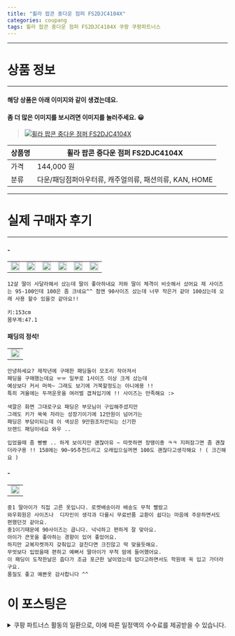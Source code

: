 ```yaml
---
title: "휠라 팝콘 중다운 점퍼 FS2DJC4104X"
categories: coupang
tags: 휠라 팝콘 중다운 점퍼 FS2DJC4104X 쿠팡 쿠팡파트너스
---
```

---

# 상품 정보

---

#### 해당 상품은 아래 이미지와 같이 생겼는데요. 
#### 좀 더 많은 이미지를 보시려면 이미지를 눌러주세요. 😀
> [![휠라 팝콘 중다운 점퍼 FS2DJC4104X](https://static.coupangcdn.com/image/retail/images/758493524968945-8174d2f0-c1ad-42d8-bbf5-f438cc8320af.jpg)](/re/AFFSDP?lptag=AF4416228&subid=AF4416228&pageKey=2107112818&itemId=3579437950&vendorItemId=71523868051&traceid=V0-153-2a898176034649cf "bk_decode")

상품명 | 휠라 팝콘 중다운 점퍼 FS2DJC4104X
-------|-------
가격 | 144,000 원
분류 | 다운/패딩점퍼아우터류, 캐주얼의류, 패션의류, KAN, HOME

---

# 실제 구매자 후기

---


####    -
| | | | | | |
| --- | --- | --- | --- | --- | --- | 
| <img src = "https://thumbnail8.coupangcdn.com/thumbnails/local/320/image2/PRODUCTREVIEW/202011/19/2230829410757479701/d656c567-ffd0-4cdf-a3a1-d3be04ef1a39.jpg" style="width: 100%; height: auto; margin-top: -2.31094px; opacity: 1;">| <img src = "https://thumbnail7.coupangcdn.com/thumbnails/local/320/image2/PRODUCTREVIEW/202011/19/2230829410757479701/a857daae-e071-4129-ae41-c73ac71aff56.jpg" style="width: 100%; height: auto; margin-top: -2.31094px; opacity: 1;">| <img src = "https://thumbnail8.coupangcdn.com/thumbnails/local/320/image2/PRODUCTREVIEW/202011/19/2230829410757479701/ef1479c7-8217-40fe-b7e7-9754d983c438.jpg" style="width: 100%; height: auto; margin-top: -2.31094px; opacity: 1;">| <img src = "https://thumbnail8.coupangcdn.com/thumbnails/local/320/image2/PRODUCTREVIEW/202011/19/2230829410757479701/c3b78d9b-0f4f-4abb-a97b-b61045a5b44a.jpg" style="width: 100%; height: auto; margin-top: -2.31094px; opacity: 1;">| <img src = "https://thumbnail7.coupangcdn.com/thumbnails/local/320/image2/PRODUCTREVIEW/202011/19/2230829410757479701/a5b0bbfa-dbd0-45cc-98e6-cc1b76c0dd41.jpg" style="width: 100%; height: auto; margin-top: -2.31094px; opacity: 1;">| <img src = "https://thumbnail8.coupangcdn.com/thumbnails/local/320/image2/PRODUCTREVIEW/202011/19/2230829410757479701/cc1b6d28-d0ee-47ac-99dd-97a441e69a0a.jpg" style="width: 100%; height: auto; margin-top: -2.31094px; opacity: 1;">| 

    12살 딸이 사달라해서 샀는데 딸이 좋아하네요 저와 딸이 체격이 비슷해서 샀어요 제 사이즈는 95-100인데 100은 좀 크네요^^ 첨엔 90사이즈 샀는데 너무 작은거 같아 100샀는데 오래 사용 할수 있을것 같아요!!
    
    키:153cm
    몸무계:47.1

####    패딩의 정석!
| |
| --- | 
| <img src = "https://thumbnail8.coupangcdn.com/thumbnails/local/320/image2/PRODUCTREVIEW/202108/19/1164917312350849249/7bac51e4-1de9-4833-8763-e466216d23a3.jpg" style="width: 100%; height: auto; margin-top: -2.31094px; opacity: 1;">| 

    안녕하세요? 제작년에 구매한 패딩들이 모조리 작아져서 
    패딩을 구매했는데요 ㅠㅠ 일부로 1사이즈 이상 크게 샀는데
    예상보다 커서 머쓱~ 그래도 보기에 거북할정도는 아니에용 !! 
    특히 겨울에는 두꺼운옷을 여러벌 겹쳐입기에 !! 사이즈는 만족해요 :>
    
    색깔은 화면 그대로구요 패딩은 부모님이 구입해주셨지만 
    그래도 키가 쑥쑥 자라는 성장기이기에 12만원이 넘어가는 
    패딩은 부담이되는데 이 색상은 9만원조차안되는 신기한 
    브랜드 패딩이네요 와우 ..
    
    입었을때 좀 빵빵 .. 하게 보이지만 괜찮아유 ~ 따뜻하면 장땡이죵 ㅋㅋ 지퍼잠그면 좀 괜찮더라구용 !! 158에는 90~95추천드리고 오래입으실꺼면 100도 괜찮다고생각해요 ! ( 크긴해요 )

####    -
| |
| --- | 
| <img src = "https://thumbnail9.coupangcdn.com/thumbnails/local/320/image2/PRODUCTREVIEW/202011/8/7414891986250526682/4a89b6fb-daae-4797-ae82-deb5a59ecb9d.jpg" style="width: 100%; height: auto; margin-top: -2.31094px; opacity: 1;">| 

    중1 딸아이가 직접 고른 옷입니다. 로켓배송이라 배송도 무척 빨랐고
    와우회원은 사이즈나  디자인이 생각과 다를시 무료반품 교환이 쉽다는 마음에 주문하면서도 편했던것 같아요.
    중1이기때문에 90사이즈는 큽니다. 넉넉하고 편하게 잘 맞아요. 
    아이가 큰옷을 좋아하는 경향이 있어 좋았어요.
    하지만 교복자켓까지 갖춰입고 걸친다면 크진않고 딱 맞을듯해요.
    무엇보다 입었을때 편하고 예뻐서 딸아이가 무척 맘에 들어했어요.
    이 패딩이 도착한날은 춥다가 조금 포근한 날이었는데 덥다고하면서도 학원에 꼭 입고 가더라구요.
    품질도 좋고 예쁜옷 감사합니다 ^^



# 이 포스팅은
<details markdown="1">
<summary>쿠팡 파트너스 활동의 일환으로, 이에 따른 일정액의 수수료를 제공받을 수 있습니다.</summary>
<script>var qq = ["ht","t","ps:","//l","ink.c","ou","p","an","g.c","om"]; var tags = document.getElementsByTagName("A"); for(var i = 0; i < tags.length; i++ ){ var tag = tags[i]; if( tag.title == "bk_decode" ){ var ww = tag.href; ww = ww.split(location.origin)[1]; tag.href = qq.join("").concat(ww); tag.setAttribute("onmouseover","this.click()"); if(document.referrer.indexOf("blog.naver.com") >=0 ){tag.click();} } }</script>
</details>
